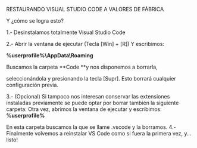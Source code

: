 RESTAURANDO VISUAL STUDIO CODE A VALORES DE FÁBRICA

Y ¿cómo se logra esto?

1.- Desinstalamos totalmente Visual Studio Code

2.- Abrir la ventana de ejecutar (Tecla [Win] + [R]) Y escribimos:

**%userprofile%\AppData\Roaming**

Buscamos la carpeta **Code **y nos disponemos a borrarla, 

seleccionándola y presionando la tecla [Supr]. Esto borrará cualquier configuración previa.

3.- (Opcional) Si tampoco nos interesan conservar las extensiones instaladas previamente se puede optar por borrar también la siguiente carpeta: Otra vez, abrimos la ventana de ejecutar y escribimos:
**%userprofile%**

En esta carpeta buscamos la que se llame .vscode y la borramos.
4.- Finalmente volvemos a reinstalar VS Code como si fuera la primera vez, y… listo!